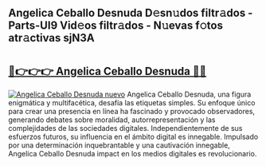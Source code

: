 ## Angelica Ceballo Desnuda D𝚎sn𝚞dos filtr𝚊dos - Parts-UI9 Vid𝚎os filtr𝚊dos - N𝚞evas f𝚘tos atr𝚊ctivas sjN3A

# <h2><a href="http://mbdl74.tromn.icu/?c=Angelica+Ceballo+Desnuda">🔗👉👉👉 Angelica Ceballo Desnuda 🔗🔗</a></h2>

[![Angelica Ceballo Desnuda nuevo](https://i.imgur.com/pEAQMta.gif)](http://mbdl74.tromn.icu/?c=Angelica+Ceballo+Desnuda)
Angelica Ceballo Desnuda, una figura enigmática y multifacética, desafía las etiquetas simples. Su enfoque único para crear una presencia en línea ha fascinado y provocado observadores, generando debates sobre moralidad, autorrepresentación y las complejidades de las sociedades digitales. Independientemente de sus esfuerzos futuros, su influencia en el ámbito digital es innegable. Impulsado por una determinación inquebrantable y una cautivación innegable, Angelica Ceballo Desnuda impact en los medios digitales es revolucionario.
